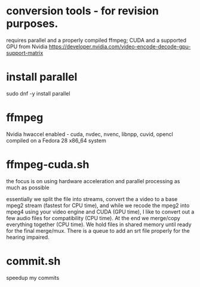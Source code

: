 # conversion tools - for revision purposes.
requires parallel and a properly compiled ffmpeg; CUDA and a supported GPU from Nvidia https://developer.nvidia.com/video-encode-decode-gpu-support-matrix

# install parallel
sudo dnf -y install parallel

# ffmpeg 
Nvidia hwaccel enabled - cuda, nvdec, nvenc, libnpp, cuvid, opencl compiled on a Fedora 28 x86_64 system

# ffmpeg-cuda.sh 
the focus is on using hardware acceleration and parallel processing as much as possible

essentially we split the file into streams, convert the a video to a base mpeg2 stream (fastest for CPU time), and while we recode the mpeg2 into mpeg4 using your video engine and CUDA (GPU time), I like to convert out a few audio files for compatibility (CPU time). At the end we merge/copy everything together (CPU time). We hold files in shared memory until ready for the final merge/mux. There is a queue to add an srt file properly for the hearing impaired.

# commit.sh
speedup my commits
